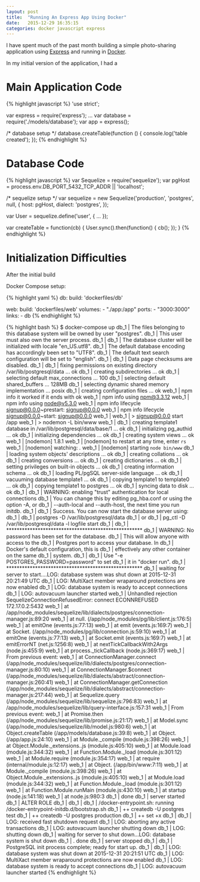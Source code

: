 ```yaml
---
layout: post
title:  "Running An Express App Using Docker"
date:   2015-12-29 16:35:15
categories: docker javascript express
---
```


I have spent much of the past month building a simple photo-sharing application
using [Express][express] and running in [Docker][docker].

In my initial version of the application, I had a

# Main Application Code

{% highlight javascript %}
'use strict';

var express = require('express');
...
var database = require('./models/database');
var app = express();

/* database setup */
database.createTable(function () {
  console.log('table created');
});
{% endhighlight %}

# Database Code

{% highlight javascript %}
var Sequelize = require('sequelize');
var pgHost = process.env.DB_PORT_5432_TCP_ADDR || 'localhost';

/* sequelize setup */
var sequelize = new Sequelize('production', 'postgres', null, {
  host: pgHost,
  dialect: 'postgres',
});

var User = sequelize.define('user', {
  ...
});

var createTable = function(cb) {
  User.sync().then(function() {
    cb();
  });
}
{% endhighlight %}

# Initialization Difficulties
After the initial build

Docker Compose setup:

{% highlight yaml %}
db:
  build: 'dockerfiles/db'

web:
  build: 'dockerfiles/web'
  volumes:
    - "./app:/app"
  ports:
    - "3000:3000"
  links:
    - db
{% endhighlight %}

{% highlight bash %}
$ docker-compose up
db_1  | The files belonging to this database system will be owned by user "postgres".
db_1  | This user must also own the server process.
db_1  | 
db_1  | The database cluster will be initialized with locale "en_US.utf8".
db_1  | The default database encoding has accordingly been set to "UTF8".
db_1  | The default text search configuration will be set to "english".
db_1  | 
db_1  | Data page checksums are disabled.
db_1  | 
db_1  | fixing permissions on existing directory /var/lib/postgresql/data ... ok
db_1  | creating subdirectories ... ok
db_1  | selecting default max_connections ... 100
db_1  | selecting default shared_buffers ... 128MB
db_1  | selecting dynamic shared memory implementation ... posix
db_1  | creating configuration files ... ok
web_1 | npm info it worked if it ends with ok
web_1 | npm info using npm@3.3.12
web_1 | npm info using node@v5.3.0
web_1 | npm info lifecycle signup@0.0.0~prestart: signup@0.0.0
web_1 | npm info lifecycle signup@0.0.0~start: signup@0.0.0
web_1 | 
web_1 | > signup@0.0.0 start /app
web_1 | > nodemon -L bin/www
web_1 | 
db_1  | creating template1 database in /var/lib/postgresql/data/base/1 ... ok
db_1  | initializing pg_authid ... ok
db_1  | initializing dependencies ... ok
db_1  | creating system views ... ok
web_1 | [nodemon] 1.8.1
web_1 | [nodemon] to restart at any time, enter `rs`
web_1 | [nodemon] watching: *.*
web_1 | [nodemon] starting `node bin/www`
db_1  | loading system objects' descriptions ... ok
db_1  | creating collations ... ok
db_1  | creating conversions ... ok
db_1  | creating dictionaries ... ok
db_1  | setting privileges on built-in objects ... ok
db_1  | creating information schema ... ok
db_1  | loading PL/pgSQL server-side language ... ok
db_1  | vacuuming database template1 ... ok
db_1  | copying template1 to template0 ... ok
db_1  | copying template1 to postgres ... ok
db_1  | syncing data to disk ... ok
db_1  | 
db_1  | WARNING: enabling "trust" authentication for local connections
db_1  | You can change this by editing pg_hba.conf or using the option -A, or
db_1  | --auth-local and --auth-host, the next time you run initdb.
db_1  | 
db_1  | Success. You can now start the database server using:
db_1  | 
db_1  |     postgres -D /var/lib/postgresql/data
db_1  | or
db_1  |     pg_ctl -D /var/lib/postgresql/data -l logfile start
db_1  | 
db_1  | ****************************************************
db_1  | WARNING: No password has been set for the database.
db_1  |          This will allow anyone with access to the
db_1  |          Postgres port to access your database. In
db_1  |          Docker's default configuration, this is
db_1  |          effectively any other container on the same
db_1  |          system.
db_1  | 
db_1  |          Use "-e POSTGRES_PASSWORD=password" to set
db_1  |          it in "docker run".
db_1  | ****************************************************
db_1  | waiting for server to start....LOG:  database system was shut down at 2015-12-31 20:21:49 UTC
db_1  | LOG:  MultiXact member wraparound protections are now enabled
db_1  | LOG:  database system is ready to accept connections
db_1  | LOG:  autovacuum launcher started
web_1 | Unhandled rejection SequelizeConnectionRefusedError: connect ECONNREFUSED 172.17.0.2:5432
web_1 |     at /app/node_modules/sequelize/lib/dialects/postgres/connection-manager.js:89:20
web_1 |     at null.<anonymous> (/app/node_modules/pg/lib/client.js:176:5)
  web_1 |     at emitOne (events.js:77:13)
  web_1 |     at emit (events.js:169:7)
  web_1 |     at Socket.<anonymous> (/app/node_modules/pg/lib/connection.js:59:10)
  web_1 |     at emitOne (events.js:77:13)
  web_1 |     at Socket.emit (events.js:169:7)
  web_1 |     at emitErrorNT (net.js:1256:8)
  web_1 |     at nextTickCallbackWith2Args (node.js:455:9)
  web_1 |     at process._tickCallback (node.js:369:17)
  web_1 | From previous event:
  web_1 |     at ConnectionManager.connect (/app/node_modules/sequelize/lib/dialects/postgres/connection-manager.js:80:10)
  web_1 |     at ConnectionManager.$connect (/app/node_modules/sequelize/lib/dialects/abstract/connection-manager.js:260:41)
  web_1 |     at ConnectionManager.getConnection (/app/node_modules/sequelize/lib/dialects/abstract/connection-manager.js:217:44)
  web_1 |     at Sequelize.query (/app/node_modules/sequelize/lib/sequelize.js:796:83)
  web_1 |     at /app/node_modules/sequelize/lib/query-interface.js:157:31
  web_1 | From previous event:
  web_1 |     at Promise.then (/app/node_modules/sequelize/lib/promise.js:21:17)
  web_1 |     at Model.sync (/app/node_modules/sequelize/lib/model.js:980:6)
  web_1 |     at Object.createTable (/app/models/database.js:39:8)
  web_1 |     at Object.<anonymous> (/app/app.js:24:10)
  web_1 |     at Module._compile (module.js:398:26)
  web_1 |     at Object.Module._extensions..js (module.js:405:10)
  web_1 |     at Module.load (module.js:344:32)
  web_1 |     at Function.Module._load (module.js:301:12)
  web_1 |     at Module.require (module.js:354:17)
  web_1 |     at require (internal/module.js:12:17)
  web_1 |     at Object.<anonymous> (/app/bin/www:7:11)
  web_1 |     at Module._compile (module.js:398:26)
  web_1 |     at Object.Module._extensions..js (module.js:405:10)
  web_1 |     at Module.load (module.js:344:32)
  web_1 |     at Function.Module._load (module.js:301:12)
  web_1 |     at Function.Module.runMain (module.js:430:10)
  web_1 |     at startup (node.js:141:18)
  web_1 |     at node.js:980:3
  db_1  |  done
  db_1  | server started
  db_1  | ALTER ROLE
  db_1  | 
  db_1  | 
  db_1  | /docker-entrypoint.sh: running /docker-entrypoint-initdb.d/bootstrap.sh
  db_1  | ++ createdb -U postgres test
  db_1  | ++ createdb -U postgres production
  db_1  | ++ set +x
  db_1  | 
  db_1  | LOG:  received fast shutdown request
  db_1  | LOG:  aborting any active transactions
  db_1  | LOG:  autovacuum launcher shutting down
  db_1  | LOG:  shutting down
  db_1  | waiting for server to shut down...LOG:  database system is shut down
  db_1  | . done
  db_1  | server stopped
  db_1  | 
  db_1  | PostgreSQL init process complete; ready for start up.
  db_1  | 
  db_1  | LOG:  database system was shut down at 2015-12-31 20:21:51 UTC
  db_1  | LOG:  MultiXact member wraparound protections are now enabled
  db_1  | LOG:  database system is ready to accept connections
  db_1  | LOG:  autovacuum launcher started
{% endhighlight %}

[express]: http://expressjs.com/ 
[docker]:  https://www.docker.com/
